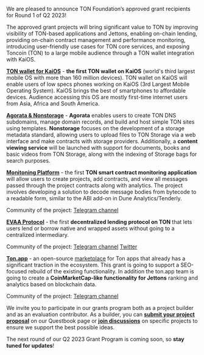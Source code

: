 We are pleased to announce TON Foundation’s approved grant recipients for Round 1 of Q2 2023!

The approved grant projects will bring significant value to TON by improving visibility of TON-based applications and Jettons, enabling on-chain lending, providing on-chain contract management and performance monitoring, introducing user-friendly use cases for TON core services, and exposing Toncoin (TON) to a large mobile audience through a TON wallet integration with KaiOS.

**[TON wallet for KaiOS](https://questbook.app/dashboard/?grantId=0xe92b011b2ecb97dbe168c802d582037e28036f9b&isRenderingProposalBody=true&proposalId=0x2a8&chainId=10)** - **the first TON wallet on KaiOS** (world's third largest mobile OS with more than 160 million devices). TON wallet on KaiOS will enable users of low specs phones working on KaiOS (3rd Largest Mobile Operating System). KaiOS brings the best of smartphones to affordable devices. Audience accessing this OS are mostly first-time internet users from Asia, Africa and South America. 

**[Agorata & Nonstorage](https://questbook.app/dashboard/?isRenderingProposalBody=true&chainId=10&proposalId=0x2a5&grantId=0xe92b011b2ecb97dbe168c802d582037e28036f9b)** - **Agorata** enables users to create TON DNS subdomains, manage domain records, and build and host simple TON sites using templates. **Nonstorage** focuses on the development of a storage metadata standard, allowing users to upload files to TON Storage via a web interface and make contracts with storage providers. Additionally, a **content viewing service** will be launched with support for documents, books and basic videos from TON Storage, along with the indexing of Storage bags for search purposes.

**[Monitoning Platform](https://questbook.app/dashboard/?isRenderingProposalBody=true&chainId=10&proposalId=0x275&grantId=0xe92b011b2ecb97dbe168c802d582037e28036f9b)** - the first **TON smart contract monitoring application** will allow users to create projects, add contracts, and view all messages passed through the project contracts along with analytics. The project involves developing a solution to decode message bodies from bytecode to a readable form, similar to the ABI add-on in Dune Analytics/Tenderly.

Community of the project:
[Telegram channel](https://t.me/monitoning)


**[EVAA Protocol](https://questbook.app/dashboard/?proposalId=0x222&chainId=10&isRenderingProposalBody=true&grantId=0xe92b011b2ecb97dbe168c802d582037e28036f9b)** - the first **decentralized lending protocol on TON** that lets users lend or borrow native and wrapped assets without going to a centralized intermediary. 

Community of the project:
[Telegram channel](https://t.me/evaaprotocol)
[Twitter](https://twitter.com/evaaprotocol)

**[Ton.app](https://questbook.app/dashboard/?isRenderingProposalBody=true&chainId=10&proposalId=0x2ab&grantId=0xe92b011b2ecb97dbe168c802d582037e28036f9b)** - an open-source [marketplace](https://ton.app/) for Ton apps that already has a significant traction in the ecosystem. This grant is going to support a SEO-focused rebuild of the existing functionality. In addition the ton.app team is going to create a **CoinMarketCap-like functionality for Jettons** ranking and analytics based on blockchain data.

Community of the project:
[Telegram channel](https://t.me/tonapp)

We invite you to participate in our grants program both as a project builder and as an evaluation contributor. As a builder, you can **[submit your project proposal](https://questbook.app/proposal_form/?grantId=0xe92b011b2ecb97dbe168c802d582037e28036f9b&chainId=10&newTab=true
)** on our Questbook page or **[join discussions](https://questbook.app/dashboard/?grantId=0xe92b011b2ecb97dbe168c802d582037e28036f9b&chainId=10
)** on specific projects to ensure we support the best possible ideas. 

The next round of our Q2 2023 Grant Program is coming soon, so **stay tuned for updates**!

